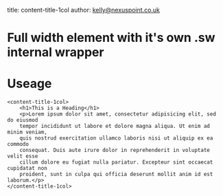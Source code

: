 title:  content-title-1col
author: kelly@nexuspoint.co.uk
    
#   Full width element with it's own .sw internal wrapper

#   Useage


```
<content-title-1col>
	<h1>This is a Heading</h1>
	<p>Lorem ipsum dolor sit amet, consectetur adipisicing elit, sed do eiusmod
	tempor incididunt ut labore et dolore magna aliqua. Ut enim ad minim veniam,
	quis nostrud exercitation ullamco laboris nisi ut aliquip ex ea commodo
	consequat. Duis aute irure dolor in reprehenderit in voluptate velit esse
	cillum dolore eu fugiat nulla pariatur. Excepteur sint occaecat cupidatat non
	proident, sunt in culpa qui officia deserunt mollit anim id est laborum.</p>
</content-title-1col>

```	